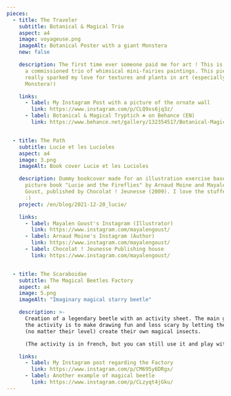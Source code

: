 ```yaml
---
pieces:
  - title: The Traveler
    subtitle: Botanical & Magical Trio
    aspect: a4
    image: voyageuse.png
    imageAlt: Botanical Poster with a giant Monstera
    new: false

    description: The first time ever someone paid me for art ! This is a piece from
      a commissioned trio of whimsical mini-fairies paintings. This piece
      really sparked my love for textures and plants in art (especially the
      Monstera!)

    links:
      - label: My Instagram Post with a picture of the ornate wall
        link: https://www.instagram.com/p/CLQ9xs6jq3z/
      - label: Botanical & Magical Tryptich ☘️ on Behance (EN)
        link: https://www.behance.net/gallery/132354517/Botanical-Magical-Tryptich-


  - title: The Path
    subtitle: Lucie et les Lucioles
    aspect: a4
    image: 3.png
    imageAlt: Book cover Lucie et les Lucioles

    description: Dummy bookcover made for an illustration exercise based on the
      picture book "Lucie and the Fireflies" by Arnaud Moine and Mayalen
      Goust, published by Chocolat ! Jeunesse (2009). I love the stuffed frog
      :)
    project: /en/blog/2021-12-20_lucie/

    links:
      - label: Mayalen Goust's Instagram (Illustrator)
        link: https://www.instagram.com/mayalengoust/
      - label: Arnaud Moine's Instagram (Author)
        link: https://www.instagram.com/mayalengoust/
      - label: Chocolat ! Jeunesse Publishing house
        link: https://www.instagram.com/mayalengoust/


  - title: The Scaraboidae
    subtitle: The Magical Beetles Factory
    aspect: a4
    image: 5.png
    imageAlt: "Imaginary magical starry beetle"

    description: >-
      Creation of a legendary beetle with an activity sheet. The main goal of
      the activity is to make drawing fun and less scary by letting the artist
      (no matter their level) create their own magical insects.

      (The activity is in french, but you can still use it and play with the dice !)

    links:
      - label: My Instagram post regarding the Factory
        link: https://www.instagram.com/p/CM695y6DRgx/
      - label: Another example of magical beetle
        link: https://www.instagram.com/p/CLzyqt4jGku/
---
```

